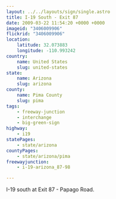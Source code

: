 ```yaml
---
layout: ../../layouts/sign/single.astro
title: I-19 South - Exit 87
date: 2009-03-22 11:54:20 +0000 +0000
imageid: "3406009906"
flickrid: "3406009906"
location:
    latitude: 32.073883
    longitude: -110.993242
country:
    name: United States
    slug: united-states
state:
    name: Arizona
    slug: arizona
county:
    name: Pima County
    slug: pima
tags:
    - freeway-junction
    - interchange
    - big-green-sign
highway:
    - i19
statePages:
    - state/arizona
countyPages:
    - state/arizona/pima
freewayjunction:
    - i-19-arizona_87-98

---
```

I-19 south at Exit 87 - Papago Road.